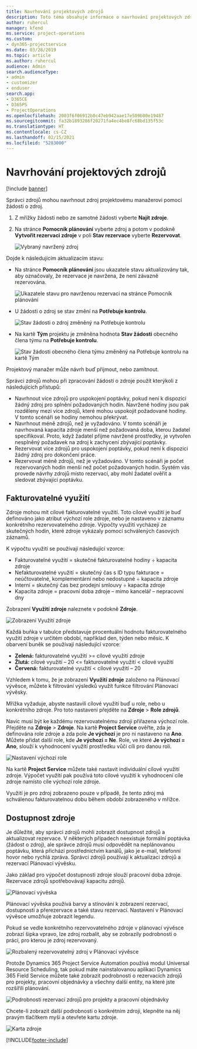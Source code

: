 ```yaml
---
title: Navrhování projektových zdrojů
description: Toto téma obsahuje informace o navrhování projektových zdrojů.
author: ruhercul
manager: kfend
ms.service: project-operations
ms.custom:
- dyn365-projectservice
ms.date: 03/28/2019
ms.topic: article
ms.author: ruhercul
audience: Admin
search.audienceType:
- admin
- customizer
- enduser
search.app:
- D365CE
- D365PS
- ProjectOperations
ms.openlocfilehash: 2003f6f06912b0c47eb942aae17e509b00e19487
ms.sourcegitcommit: fa32b1893286f20271fa4ec4be8fc68bd135f53c
ms.translationtype: HT
ms.contentlocale: cs-CZ
ms.lasthandoff: 02/15/2021
ms.locfileid: "5283000"
---
```

# <a name="propose-project-resources"></a>Navrhování projektových zdrojů

[!include [banner](../includes/psa-now-project-operations.md)]

Správci zdrojů mohou navrhnout zdroj projektovému manažerovi pomocí žádosti o zdroj.

1. Z mřížky žádosti nebo ze samotné žádosti vyberte **Najít zdroje**.
2. Na stránce **Pomocník plánování** vyberte zdroj a potom v podokně **Vytvořit rezervaci zdroje** v poli **Stav rezervace** vyberte **Rezervovat**.

    ![Vybraný navržený zdroj](media/Resource-Management-image62.png)

Dojde k následujícím aktualizacím stavu:

- Na stránce **Pomocník plánování** jsou ukazatele stavu aktualizovány tak, aby označovaly, že rezervace je navržena, že není závazně rezervována.

    ![Ukazatele stavu pro navrženou rezervaci na stránce Pomocník plánování](media/Resource-Management-image63.png)

- U žádosti o zdroj se stav změní na **Potřebuje kontrolu**.

    ![Stav žádosti o zdroj změněný na Potřebuje kontrolu](media/Resource-Management-image64.png)

- Na kartě **Tým** projektu je změněna hodnota **Stav žádosti** obecného člena týmu na **Potřebuje kontrolu**.

    ![Stav žádosti obecného člena týmu změněný na Potřebuje kontrolu na kartě Tým](media/Resource-Management-image48.png)

Projektový manažer může návrh buď přijmout, nebo zamítnout.

Správci zdrojů mohou při zpracování žádostí o zdroje použít kterýkoli z následujících přístupů:

- Navrhnout více zdrojů pro uspokojení poptávky, pokud není k dispozici žádný zdroj pro splnění požadovaných hodin. Navržené hodiny jsou pak rozděleny mezi více zdrojů, které mohou uspokojit požadované hodiny. V tomto scénáři se hodiny nemohou překrývat.
- Navrhnout méně zdrojů, než je vyžadováno. V tomto scénáři je navrhovaná kapacita zdroje menší než požadovaná doba, kterou žadatel specifikoval. Proto, když žadatel přijme navržené prostředky, je vytvořen nesplněný požadavek na zdroj k zachycení zbývající poptávky.
- Rezervovat více zdrojů pro uspokojení poptávky, pokud není k dispozici žádný zdroj pro dokončení práce.
- Rezervovat méně zdrojů, než je vyžadováno. V tomto scénáři je počet rezervovaných hodin menší než počet požadovaných hodin. Systém vás provede návrhy zdrojů místo rezervací, aby mohl žadatel ověřit a sledovat zbývající poptávku.

## <a name="billable-utilization"></a>Fakturovatelné využití

Zdroje mohou mít cílové fakturovatelné využití. Toto cílové využití je buď definováno jako atribut výchozí role zdroje, nebo je nastaveno v záznamu konkrétního rezervovatelného zdroje. Výpočty využití vycházejí ze skutečných hodin, které zdroje vykázaly pomocí schválených časových záznamů.

K výpočtu využití se používají následující vzorce:

- Fakturovatelné využití = skutečné fakturovatelné hodiny ÷ kapacita zdroje
- Nefakturovatelné využití = skutečný čas s ID typu fakturace = neúčtovatelné, komplementární nebo nedostupné ÷ kapacita zdroje
- Interní = skutečný čas bez prodejní smlouvy ÷ kapacita zdroje
- Kapacita zdroje = pracovní doba zdroje – mimo kancelář – nepracovní dny

Zobrazení **Využití zdroje** naleznete v podokně **Zdroje**.

![Zobrazení Využití zdroje](media/Resource-Management-image65.png)

Každá buňka v tabulce představuje procentuální hodnotu fakturovatelného využití zdroje v určitém období, například den, týden nebo měsíc. K obarvení buněk se používají následující vzorce:

- **Zelená:** fakturovatelné využití \>= cílové využití zdroje
- **Žlutá:** cílové využití – 20 \<= fakturovatelné využití \< cílové využití
- **Červená:** fakturovatelné využití \< cílové využití – 20

Vzhledem k tomu, že je zobrazení **Využití zdroje** založeno na Plánovací vývěsce, můžete k filtrování výsledků využít funkce filtrování Plánovací vývěsky.

Mřížka vyžaduje, abyste nastavili cílové využití buď u role, nebo u konkrétního zdroje. Pro toto nastavení přejděte na **Zdroje** \> **Role zdrojů**.

Navíc musí být ke každému rezervovatelnému zdroji přiřazena výchozí role. Přejděte na **Zdroje** \> **Zdroje**. Na kartě **Project Service** ověřte, zda je definována role zdroje a zda pole **Je výchozí** je pro ni nastaveno na **Ano**. Můžete přidat další role, kde **Je výchozí = Ne**. Role, ve které **Je výchozí = Ano**, slouží k vyhodnocení využití prostředku vůči cíli pro danou roli.

![Nastavení výchozí role](media/Resource-Management-image67.png)

Na kartě **Project Service** můžete také nastavit individuální cílové využití zdroje. Výpočet využití pak používá toto cílové využití k vyhodnocení cíle zdroje namísto cíle výchozí role zdroje.

Využití je pro zdroj zobrazeno pouze v případě, že tento zdroj má schválenou fakturovatelnou dobu během období zobrazeného v mřížce.

## <a name="resource-availability"></a>Dostupnost zdroje

Je důležité, aby správci zdrojů mohli zobrazit dostupnost zdrojů a aktualizovat rezervace. V některých případech neexistuje formální poptávka (žádost o zdroj), ale správce zdrojů musí odpovědět na neplánovanou poptávku, která přichází prostřednictvím kanálů, jako je e-mail, telefonní hovor nebo rychlá zpráva. Správci zdrojů používají k aktualizaci zdrojů a rezervací Plánovací vývěsku.

Jako základ pro výpočet dostupnosti zdroje slouží pracovní doba zdroje. Rezervace zdrojů spotřebovávají kapacitu zdrojů.

![Plánovací vývěska](media/Resource-Management-image68.png)

Plánovací vývěska používá barvy a stínování k zobrazení rezervací, dostupnosti a přerezervace a také stavu rezervací. Nastavení v Plánovací vývěsce umožňuje zobrazit legendu.

Pokud se vedle konkrétního rezervovatelného zdroje v plánovací vývěsce zobrazí šipka vpravo, lze zdroj rozbalit, aby se zobrazily podrobnosti o práci, pro kterou je zdroj rezervovaný.

![Rozbalený rezervovatelný zdroj v Plánovací vývěsce](media/Resource-Management-image69.png)

Protože Dynamics 365 Project Service Automation používá modul Universal Resource Scheduling, tak pokud máte nainstalovanou aplikaci Dynamics 365 Field Service můžete také zobrazit podrobnosti o rezervacích zdrojů pro projekty, pracovní objednávky a všechny další entity, na které jste rozšířili plánování.

![Podrobnosti rezervací zdrojů pro projekty a pracovní objednávky](media/Resource-Management-image70.png)

Chcete-li zobrazit další podrobnosti o konkrétním zdroji, klepněte na něj pravým tlačítkem myši a otevřete kartu zdroje.

![Karta zdroje](media/Resource-Management-image71.png)


[!INCLUDE[footer-include](../includes/footer-banner.md)]
